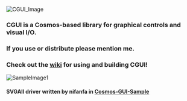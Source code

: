 ![CGUI_Image](http://github.ferrelltechnology.com/cgui/cgui.jpg)

### CGUI is a Cosmos-based library for graphical controls and visual I/O. 

### If you use or distribute please mention me.

### Check out the [wiki](https://github.com/sudopigeek/CGUI/wiki) for using and building CGUI!

![SampleImage1](http://github.ferrelltechnology.com/cgui/showcase1.png)

#### SVGAII driver written by nifanfa in [Cosmos-GUI-Sample](https://github.com/nifanfa/Cosmos-GUI-Sample)


